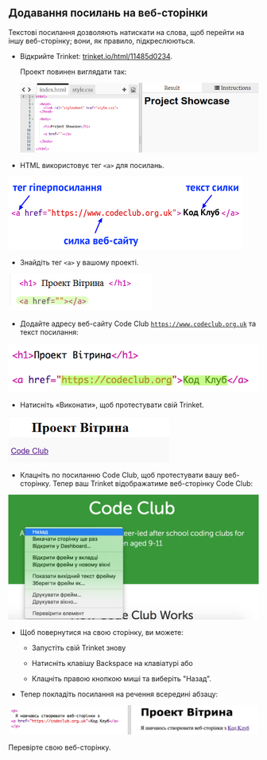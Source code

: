 ## Додавання посилань на веб-сторінки

Текстові посилання дозволяють натискати на слова, щоб перейти на іншу веб-сторінку; вони, як правило, підкреслюються.

+ Відкрийте Trinket: [trinket.io/html/11485d0234](http://trinket.io/html/11485d0234).
    
    Проект повинен виглядати так:
    
    ![скріншот](images/showcase-starter.png)

+ HTML використовує тег `<a>` для посилань.

![скріншот](images/showcase-link.png)

+ Знайдіть тег `<a>` у вашому проекті. 

![скріншот](images/showcase-a-template.png)

+ Додайте адресу веб-сайту Code Club [`https://www.codeclub.org.uk`](https://www.codeclub.org.uk) та текст посилання:

![скріншот](images/showcase-code-club.png)

+ Натисніть «Виконати», щоб протестувати свій Trinket.

![скріншот](images/showcase-cc-output.png)

+ Клацніть по посиланню Code Club, щоб протестувати вашу веб-сторінку. Тепер ваш Trinket відображатиме веб-сторінку Code Club: 

![скріншот](images/showcase-cc-website.png)

+ Щоб повернутися на свою сторінку, ви можете:
    
    + Запустіть свій Trinket знову
    
    + Натисніть клавішу Backspace на клавіатурі або
    
    + Клацніть правою кнопкою миші та виберіть "Назад".

+ Тепер покладіть посилання на речення всередині абзацу:

![скріншот](images/showcase-paragraph.png)

Перевірте свою веб-сторінку.